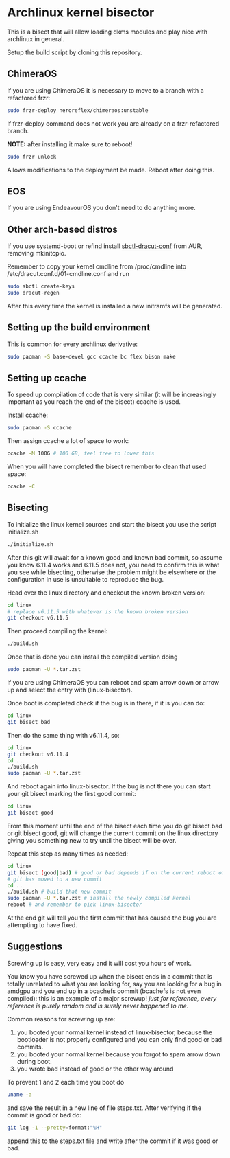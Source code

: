 # Archlinux kernel bisector

This is a bisect that will allow loading dkms modules and play nice with archlinux in general.

Setup the build script by cloning this repository.

## ChimeraOS
If you are using ChimeraOS it is necessary to move to a branch with a refactored frzr:

```sh
sudo frzr-deploy neroreflex/chimeraos:unstable
```

If frzr-deploy command does not work you are already on a frzr-refactored branch.

__NOTE:__ after installing it make sure to reboot!

```sh
sudo frzr unlock
```

Allows modifications to the deployment be made. Reboot after doing this.

## EOS

If you are using EndeavourOS you don't need to do anything more.

## Other arch-based distros

If you use systemd-boot or refind install [sbctl-dracut-conf](https://aur.archlinux.org/packages/sbctl-dracut-conf) from AUR, removing mkinitcpio.

Remember to copy your kernel cmdline from /proc/cmdline into /etc/dracut.conf.d/01-cmdline.conf and run

```sh
sudo sbctl create-keys
sudo dracut-regen
```

After this every time the kernel is installed a new initramfs will be generated.

## Setting up the build environment

This is common for every archlinux derivative:

```sh
sudo pacman -S base-devel gcc ccache bc flex bison make
```

## Setting up ccache
To speed up compilation of code that is very similar (it will be increasingly important as you reach the end of the bisect) ccache is used.

Install ccache:
```sh
sudo pacman -S ccache
```

Then assign ccache a lot of space to work:

```sh
ccache -M 100G # 100 GB, feel free to lower this
```

When you will have completed the bisect remember to clean that used space:

```sh
ccache -C
```

## Bisecting

To initialize the linux kernel sources and start the bisect you use the script initialize.sh

```sh
./initialize.sh
```

After this git will await for a known good and known bad commit, so assume you know 6.11.4 works and 6.11.5 does not,
you need to confirm this is what you see while bisecting, otherwise the problem might be elsewhere or the configuration
in use is unsuitable to reproduce the bug.

Head over the linux directory and checkout the known broken version:

```sh
cd linux
# replace v6.11.5 with whatever is the known broken version
git checkout v6.11.5
```

Then proceed compiling the kernel:

```sh
./build.sh
```

Once that is done you can install the compiled version doing

```sh
sudo pacman -U *.tar.zst
```

If you are using ChimeraOS you can reboot and spam arrow down or arrow up and select the entry with (linux-bisector).

Once boot is completed check if the bug is in there, if it is you can do:

```sh
cd linux
git bisect bad
```

Then do the same thing with v6.11.4, so:

```sh
cd linux
git checkout v6.11.4
cd ..
./build.sh
sudo pacman -U *.tar.zst
```

And reboot again into linux-bisector. If the bug is not there you can start your git bisect marking the first good commit:

```sh
cd linux
git bisect good
```

From this moment until the end of the bisect each time you do git bisect bad or git bisect good, git will change the 
current commit on the linux directory giving you something new to try until the bisect will be over.

Repeat this step as many times as needed:

```sh
cd linux
git bisect (good|bad) # good or bad depends if on the current reboot of linux-bisector you could reproduce the bug or not
# git has moved to a new commit
cd ..
./build.sh # build that new commit
sudo pacman -U *.tar.zst # install the newly compiled kernel
reboot # and remember to pick linux-bisector
```

At the end git will tell you the first commit that has caused the bug you are attempting to have fixed.

## Suggestions

Screwing up is easy, very easy and it will cost you hours of work.

You know you have screwed up when the bisect ends in a commit that is totally unrelated to what you are looking for,
say you are looking for a bug in amdgpu and you end up in a bcachefs commit (bcachefs is not even compiled):
this is an example of a major screwup! *just for reference, every reference is purely random and is surely never happened to me*.

Common reasons for screwing up are:
1) you booted your normal kernel instead of linux-bisector, because the bootloader is not properly configured and you can only find good or bad commits.
2) you booted your normal kernel because you forgot to spam arrow down during boot.
3) you wrote bad instead of good or the other way around

To prevent 1 and 2 each time you boot do

```sh
uname -a
```

and save the result in a new line of file steps.txt. After verifying if the commit is good or bad do:

```sh
git log -1 --pretty=format:"%H"
```

append this to the steps.txt file and write after the commit if it was good or bad.
